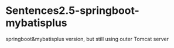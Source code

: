# Sentences2.5-springboot-mybatisplus
springboot&amp;mybatisplus version, but still using outer Tomcat server
